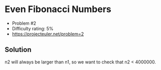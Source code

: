 # Even Fibonacci Numbers

* Problem #2
* Difficulty rating: 5%
* https://projecteuler.net/problem=2

## Solution


n2 will always be larger than n1, so we want to check that n2 < 4000000. 